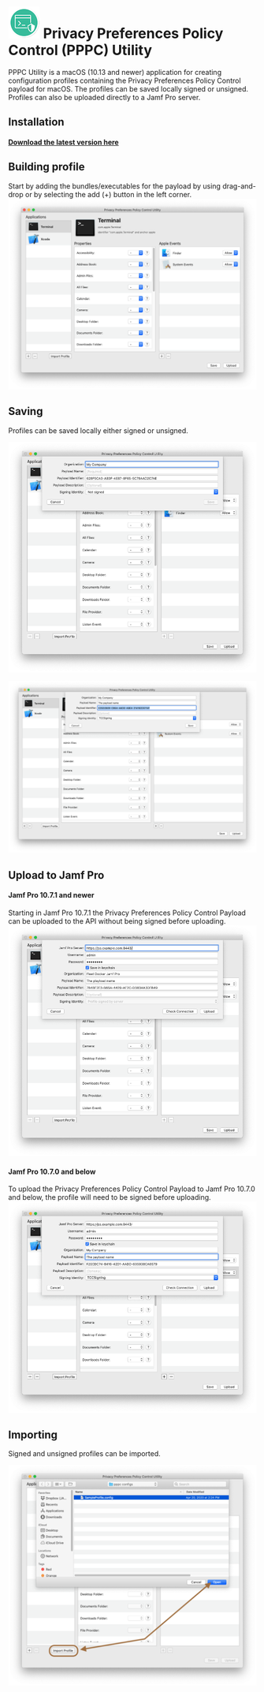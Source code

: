 # ![PPPC Utility logo][logo] Privacy Preferences Policy Control (PPPC) Utility

[logo]: /Resources/Assets.xcassets/AppIcon.appiconset/PPPC_Logo_32%402x.png "PPPC Utility"

PPPC Utility is a macOS (10.13 and newer) application for creating configuration profiles containing the 
Privacy Preferences Policy Control payload for macOS. The profiles can be saved locally signed or unsigned. 
Profiles can also be uploaded directly to a Jamf Pro server. 

## Installation

#### [Download the latest version here](https://github.com/jamf/PPPC-Utility/releases)

## Building profile
Start by adding the bundles/executables for the payload by using drag-and-drop or by selecting the add (+)
button in the left corner.
![Start by adding to the **Applications** table](/Images/Building.png "Building profile")

## Saving
Profiles can be saved locally either signed or unsigned.  

![Click **Save** button to save a profile](/Images/SavingUnsigned.png "Saving an unsigned  profile")

![Choose a **Signing Identity** to save a signed profile](/Images/SavingSigned.png "Saving a signed profile")


## Upload to Jamf Pro

#### Jamf Pro 10.7.1 and newer
Starting in Jamf Pro 10.7.1 the Privacy Preferences Policy Control Payload can be uploaded to the API without being signed before uploading.
![In 10.7.1 or greater choosing **Signing Identity** is optional before upload](/Images/UploadUnsigned.png "Upload unsigned")

#### Jamf Pro 10.7.0 and below 
To upload the Privacy Preferences Policy Control Payload to Jamf Pro 10.7.0 and below, 
the profile will need to be signed before uploading.
![In 10.7.0 or less **Signing Identity** must be choosen before uploading](/Images/UploadSigned.png "Upload signed")

## Importing
Signed and unsigned profiles can be imported.

![Import any profile](/Images/ImportProfile.png "Import profiles")
